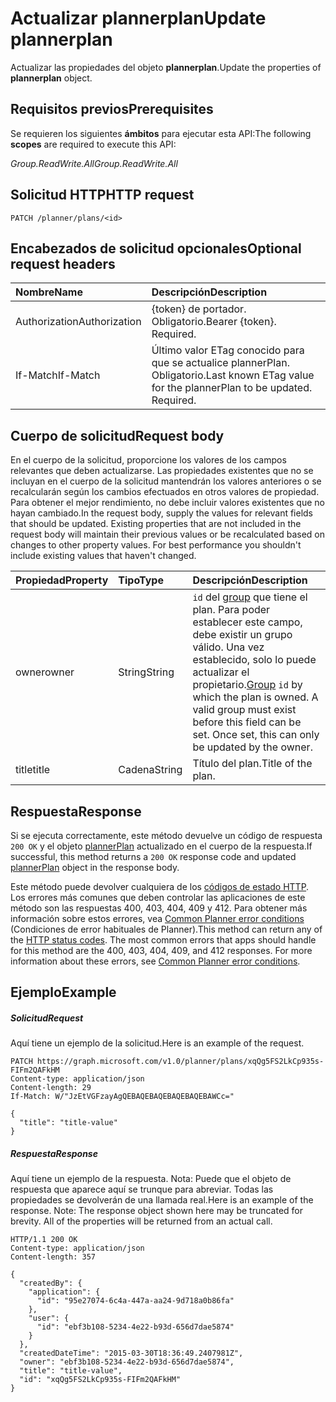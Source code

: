 # <a name="update-plannerplan"></a><span data-ttu-id="2b138-101">Actualizar plannerplan</span><span class="sxs-lookup"><span data-stu-id="2b138-101">Update plannerplan</span></span>

<span data-ttu-id="2b138-102">Actualizar las propiedades del objeto **plannerplan**.</span><span class="sxs-lookup"><span data-stu-id="2b138-102">Update the properties of **plannerplan** object.</span></span>
## <a name="prerequisites"></a><span data-ttu-id="2b138-103">Requisitos previos</span><span class="sxs-lookup"><span data-stu-id="2b138-103">Prerequisites</span></span>
<span data-ttu-id="2b138-104">Se requieren los siguientes **ámbitos** para ejecutar esta API:</span><span class="sxs-lookup"><span data-stu-id="2b138-104">The following **scopes** are required to execute this API:</span></span> 

<span data-ttu-id="2b138-105">*Group.ReadWrite.All*</span><span class="sxs-lookup"><span data-stu-id="2b138-105">*Group.ReadWrite.All*</span></span>
## <a name="http-request"></a><span data-ttu-id="2b138-106">Solicitud HTTP</span><span class="sxs-lookup"><span data-stu-id="2b138-106">HTTP request</span></span>
<!-- { "blockType": "ignored" } -->
```http
PATCH /planner/plans/<id>
```
## <a name="optional-request-headers"></a><span data-ttu-id="2b138-107">Encabezados de solicitud opcionales</span><span class="sxs-lookup"><span data-stu-id="2b138-107">Optional request headers</span></span>
| <span data-ttu-id="2b138-108">Nombre</span><span class="sxs-lookup"><span data-stu-id="2b138-108">Name</span></span>       | <span data-ttu-id="2b138-109">Descripción</span><span class="sxs-lookup"><span data-stu-id="2b138-109">Description</span></span>|
|:-----------|:-----------|
| <span data-ttu-id="2b138-110">Authorization</span><span class="sxs-lookup"><span data-stu-id="2b138-110">Authorization</span></span>  | <span data-ttu-id="2b138-p101">{token} de portador. Obligatorio.</span><span class="sxs-lookup"><span data-stu-id="2b138-p101">Bearer {token}. Required.</span></span> |
| <span data-ttu-id="2b138-113">If-Match</span><span class="sxs-lookup"><span data-stu-id="2b138-113">If-Match</span></span>  | <span data-ttu-id="2b138-p102">Último valor ETag conocido para que se actualice plannerPlan. Obligatorio.</span><span class="sxs-lookup"><span data-stu-id="2b138-p102">Last known ETag value for the plannerPlan to be updated. Required.</span></span>|

## <a name="request-body"></a><span data-ttu-id="2b138-116">Cuerpo de solicitud</span><span class="sxs-lookup"><span data-stu-id="2b138-116">Request body</span></span>
<span data-ttu-id="2b138-p103">En el cuerpo de la solicitud, proporcione los valores de los campos relevantes que deben actualizarse. Las propiedades existentes que no se incluyan en el cuerpo de la solicitud mantendrán los valores anteriores o se recalcularán según los cambios efectuados en otros valores de propiedad. Para obtener el mejor rendimiento, no debe incluir valores existentes que no hayan cambiado.</span><span class="sxs-lookup"><span data-stu-id="2b138-p103">In the request body, supply the values for relevant fields that should be updated. Existing properties that are not included in the request body will maintain their previous values or be recalculated based on changes to other property values. For best performance you shouldn't include existing values that haven't changed.</span></span>

| <span data-ttu-id="2b138-120">Propiedad</span><span class="sxs-lookup"><span data-stu-id="2b138-120">Property</span></span>     | <span data-ttu-id="2b138-121">Tipo</span><span class="sxs-lookup"><span data-stu-id="2b138-121">Type</span></span>   |<span data-ttu-id="2b138-122">Descripción</span><span class="sxs-lookup"><span data-stu-id="2b138-122">Description</span></span>|
|:---------------|:--------|:----------|
|<span data-ttu-id="2b138-123">owner</span><span class="sxs-lookup"><span data-stu-id="2b138-123">owner</span></span>|<span data-ttu-id="2b138-124">String</span><span class="sxs-lookup"><span data-stu-id="2b138-124">String</span></span>|<span data-ttu-id="2b138-p104">`id` del [group](../resources/group.md) que tiene el plan. Para poder establecer este campo, debe existir un grupo válido. Una vez establecido, solo lo puede actualizar el propietario.</span><span class="sxs-lookup"><span data-stu-id="2b138-p104">[Group](../resources/group.md) `id` by which the plan is owned. A valid group must exist before this field can be set. Once set, this can only be updated by the owner.</span></span>|
|<span data-ttu-id="2b138-128">title</span><span class="sxs-lookup"><span data-stu-id="2b138-128">title</span></span>|<span data-ttu-id="2b138-129">Cadena</span><span class="sxs-lookup"><span data-stu-id="2b138-129">String</span></span>|<span data-ttu-id="2b138-130">Título del plan.</span><span class="sxs-lookup"><span data-stu-id="2b138-130">Title of the plan.</span></span>|

## <a name="response"></a><span data-ttu-id="2b138-131">Respuesta</span><span class="sxs-lookup"><span data-stu-id="2b138-131">Response</span></span>

<span data-ttu-id="2b138-132">Si se ejecuta correctamente, este método devuelve un código de respuesta `200 OK` y el objeto [plannerPlan](../resources/plannerplan.md) actualizado en el cuerpo de la respuesta.</span><span class="sxs-lookup"><span data-stu-id="2b138-132">If successful, this method returns a `200 OK` response code and updated [plannerPlan](../resources/plannerplan.md) object in the response body.</span></span>

<span data-ttu-id="2b138-p105">Este método puede devolver cualquiera de los [códigos de estado HTTP](../../../concepts/errors.md). Los errores más comunes que deben controlar las aplicaciones de este método son las respuestas 400, 403, 404, 409 y 412. Para obtener más información sobre estos errores, vea [Common Planner error conditions](../resources/planner_overview.md#common-planner-error-conditions) (Condiciones de error habituales de Planner).</span><span class="sxs-lookup"><span data-stu-id="2b138-p105">This method can return any of the [HTTP status codes](../../../concepts/errors.md). The most common errors that apps should handle for this method are the 400, 403, 404, 409, and 412 responses. For more information about these errors, see [Common Planner error conditions](../resources/planner_overview.md#common-planner-error-conditions).</span></span>

## <a name="example"></a><span data-ttu-id="2b138-136">Ejemplo</span><span class="sxs-lookup"><span data-stu-id="2b138-136">Example</span></span>
##### <a name="request"></a><span data-ttu-id="2b138-137">Solicitud</span><span class="sxs-lookup"><span data-stu-id="2b138-137">Request</span></span>
<span data-ttu-id="2b138-138">Aquí tiene un ejemplo de la solicitud.</span><span class="sxs-lookup"><span data-stu-id="2b138-138">Here is an example of the request.</span></span>
<!-- {
  "blockType": "request",
  "name": "update_plannerplan"
}-->
```http
PATCH https://graph.microsoft.com/v1.0/planner/plans/xqQg5FS2LkCp935s-FIFm2QAFkHM
Content-type: application/json
Content-length: 29
If-Match: W/"JzEtVGFzayAgQEBAQEBAQEBAQEBAQEBAWCc="

{
  "title": "title-value"
}
```
##### <a name="response"></a><span data-ttu-id="2b138-139">Respuesta</span><span class="sxs-lookup"><span data-stu-id="2b138-139">Response</span></span>
<span data-ttu-id="2b138-p106">Aquí tiene un ejemplo de la respuesta. Nota: Puede que el objeto de respuesta que aparece aquí se trunque para abreviar. Todas las propiedades se devolverán de una llamada real.</span><span class="sxs-lookup"><span data-stu-id="2b138-p106">Here is an example of the response. Note: The response object shown here may be truncated for brevity. All of the properties will be returned from an actual call.</span></span>
<!-- {
  "blockType": "response",
  "truncated": true,
  "@odata.type": "microsoft.graph.plannerPlan"
} -->
```http
HTTP/1.1 200 OK
Content-type: application/json
Content-length: 357

{
  "createdBy": {
    "application": {
      "id": "95e27074-6c4a-447a-aa24-9d718a0b86fa"
    },
    "user": {
      "id": "ebf3b108-5234-4e22-b93d-656d7dae5874"
    }
  },
  "createdDateTime": "2015-03-30T18:36:49.2407981Z",
  "owner": "ebf3b108-5234-4e22-b93d-656d7dae5874",
  "title": "title-value",
  "id": "xqQg5FS2LkCp935s-FIFm2QAFkHM"
}
```

<!-- uuid: 8fcb5dbc-d5aa-4681-8e31-b001d5168d79
2015-10-25 14:57:30 UTC -->
<!-- {
  "type": "#page.annotation",
  "description": "Update plannerplan",
  "keywords": "",
  "section": "documentation",
  "tocPath": ""
}-->